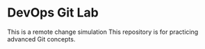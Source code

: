 # DevOps Git Lab
This is a remote change simulation
This repository is for practicing advanced Git concepts.
